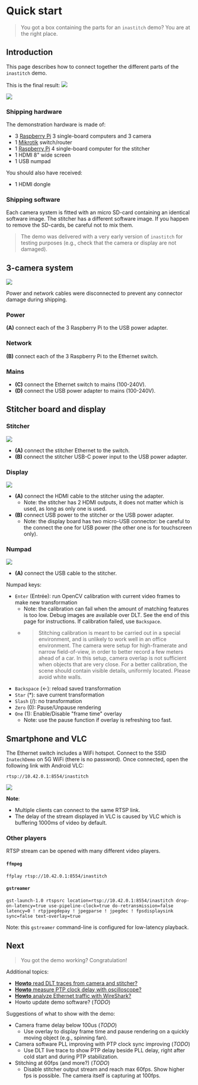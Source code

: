 # Quick start
> You got a box containing the parts for an ``inastitch`` demo? You are at the right place.

## Introduction
This page describes how to connect together the different parts of the ``inastitch`` demo.

This is the final result:
![](pics/overview.jpg)

![](pics/block_diag.png)

### Shipping hardware
The demonstration hardware is made of:
 - 3 [Raspberry Pi](https://www.raspberrypi.org) 3 single-board computers and 3 camera
 - 1 [Mikrotik](https://mikrotik.com) switch/router
 - 1 [Raspberry Pi](https://www.raspberrypi.org) 4 single-board computer for the stitcher
 - 1 HDMI 8" wide screen
 - 1 USB numpad

You should also have received:
 - 1 HDMI dongle

### Shipping software
Each camera system is fitted with an micro SD-card containing an identical software image.
The stitcher has a different software image. If you happen to remove the SD-cards, be careful not to mix them.

> The demo was delivered with a very early version of ``inastitch`` for testing purposes (e.g., check that the camera or display are not damaged).

## 3-camera system

![](pics/overview1.jpg)

Power and network cables were disconnected to prevent any connector damage during shipping.

### Power
**(A)** connect each of the 3 Raspberry Pi to the USB power adapter.

### Network
**(B)** connect each of the 3 Raspberry Pi to the Ethernet switch.

### Mains
- **(C)** connect the Ethernet switch to mains (100-240V).
- **(D)** connect the USB power adapter to mains (100-240V).

## Stitcher board and display
### Stitcher
![](pics/overview2.jpg)

- **(A)** connect the stitcher Ethernet to the switch.
- **(B)** connect the stitcher USB-C power input to the USB power adapter.

### Display
![](pics/overview3.jpg)

- **(A)** connect the HDMI cable to the stitcher using the adapter.
  - Note: the stitcher has 2 HDMI outputs, it does not matter which is used, as long as only one is used.
- **(B)** connect USB power to the stitcher or the USB power adapter.
  - Note: the display board has two micro-USB connector: be careful to the connect the one for USB power (the other one is for touchscreen only).

### Numpad
![](pics/overview4.jpg)

 - **(A)** connect the USB cable to the stitcher.

Numpad keys:
 - ``Enter`` (Entrée): run OpenCV calibration with current video frames to make new transformation
   - Note: the calibration can fail when the amount of matching features is too low. Debug images are available over DLT. See the end of this page for instructions. If calibration failed, use ``Backspace``.
   - > Stitching calibration is meant to be carried out in a special environment, and is unlikely to work well in an office environment. The camera were setup for high-framerate and narrow field-of-view, in order to better record a few meters ahead of a car. In this setup, camera overlap is not sufficient when objects that are very close. For a better calibration, the scene should contain visible details, uniformly located. Please avoid white walls.
 - ``Backspace`` (<-): reload saved transformation
 - ``Star`` (\*): save current transformation
 - ``Slash`` (/): no transformation
 - ``Zero`` (0): Pause/Unpause rendering
 - ``One`` (1): Enable/Disable "frame time" overlay
   - Note: use the pause function if overlay is refreshing too fast.

## Smartphone and VLC
The Ethernet switch includes a WiFi hotspot. Connect to the SSID ``InatechDemo`` on 5G WiFi (there is no password). Once connected, open the following link with Android VLC:

    rtsp://10.42.0.1:8554/inastitch

![](pics/android_vlc.jpg)

**Note**:
 - Multiple clients can connect to the same RTSP link.
 - The delay of the stream displayed in VLC is caused by VLC which is buffering 1000ms of video by default.

### Other players
RTSP stream can be opened with many different video players.

#### ``ffmpeg``

    ffplay rtsp://10.42.0.1:8554/inastitch

#### ``gstreamer``

    gst-launch-1.0 rtspsrc location=rtsp://10.42.0.1:8554/inastitch drop-on-latency=true use-pipeline-clock=true do-retransmission=false latency=0 ! rtpjpegdepay ! jpegparse ! jpegdec ! fpsdisplaysink sync=false text-overlay=true

Note: this ``gstreamer`` command-line is configured for low-latency playback.

## Next
> You got the demo working? Congratulation!

Additional topics:
 - [**Howto** read DLT traces from camera and stitcher?](../howto/dlt/)
 - [**Howto** measure PTP clock delay with oscilloscope?](../howto/oscilloscope_and_ptp/)
 - [**Howto** analyze Ethernet traffic with WireShark?](../howto/wireshark_and_mirroring/)
 - Howto update demo software? (*TODO*)

Suggestions of what to show with the demo:
 - Camera frame delay below 100us (*TODO*)
   - Use overlay to display frame time and pause rendering on a quickly moving object (e.g., spinning fan).
 - Camera software PLL improving with PTP clock sync improving (*TODO*)
   - Use DLT live trace to show PTP delay beside PLL delay, right after cold start and during PTP stabilization.
 - Stitching at 60fps (and more?) (*TODO*)
   - Disable stitcher output stream and reach max 60fps. Show higher fps is possible. The camera itself is capturing at 100fps.
 
